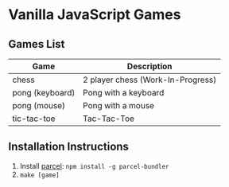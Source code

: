 # Vanilla JavaScript Games

## Games List

| __Game__           | __Description__
| --------           | ---------------
| chess              | 2 player chess (Work-In-Progress)
| pong (keyboard)    | Pong with a keyboard
| pong (mouse)       | Pong with a mouse
| tic-tac-toe        | Tac-Tac-Toe

## Installation Instructions

1. Install [parcel](https://parceljs.org/): `npm install -g parcel-bundler`
1. `make [game]`
